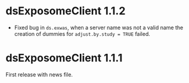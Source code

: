 # dsExposomeClient 1.1.2

+ Fixed bug in `ds.exwas`, when a server name was not a valid name the creation of dummies for `adjust.by.study = TRUE` failed.

# dsExposomeClient 1.1.1

First release with news file.
